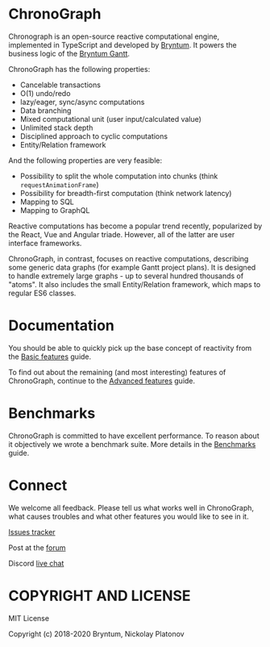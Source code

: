 ChronoGraph
===========

Chronograph is an open-source reactive computational engine, implemented in TypeScript and developed by [Bryntum](https://www.bryntum.com/). It powers the business logic of the [Bryntum Gantt](https://www.bryntum.com/examples/gantt/advanced).

ChronoGraph has the following properties: 

- Cancelable transactions
- O(1) undo/redo
- lazy/eager, sync/async computations
- Data branching
- Mixed computational unit (user input/calculated value)
- Unlimited stack depth
- Disciplined approach to cyclic computations
- Entity/Relation framework

And the following properties are very feasible:

- Possibility to split the whole computation into chunks (think `requestAnimationFrame`) 
- Possibility for breadth-first computation (think network latency)
- Mapping to SQL
- Mapping to GraphQL

Reactive computations has become a popular trend recently, popularized by the React, Vue and Angular triade. However, all of the latter are user interface frameworks. 

ChronoGraph, in contrast, focuses on reactive computations, describing some generic data graphs (for example Gantt project plans). It is designed to handle extremely large graphs - up to several hundred thousands of "atoms". It also includes the small Entity/Relation framework, which maps to regular ES6 classes.


Documentation
=============

You should be able to quickly pick up the base concept of reactivity from the [Basic features](./modules/_guides_basicfeatures_.html) guide.

To find out about the remaining (and most interesting) features of ChronoGraph, continue to the [Advanced features](./modules/_guides_advancedfeatures_.html) guide.


Benchmarks
==========

ChronoGraph is committed to have excellent performance. To reason about it objectively we wrote a benchmark suite.
More details in the [Benchmarks](./modules/_guides_benchmarks_.html) guide.

Connect
=======

We welcome all feedback. Please tell us what works well in ChronoGraph, what causes troubles and what other features you would like to see in it.

[Issues tracker](https://github.com/bryntum/chronograph/issues)

Post at the [forum](https://bryntum.com/forum/CHRONOGRAPH)

Discord [live chat](https://discordapp.com/channels/681424024445780014/681424024449974316)


COPYRIGHT AND LICENSE
=================

MIT License

Copyright (c) 2018-2020 Bryntum, Nickolay Platonov
